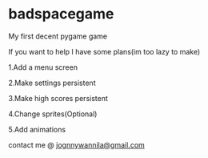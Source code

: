 # badspacegame
My first decent pygame game

If you want to help I have some plans(im too lazy to make)

1.Add a menu screen

2.Make settings persistent

3.Make high scores persistent

4.Change sprites(Optional)

5.Add animations

contact me @ jognnywannila@gmail.com
